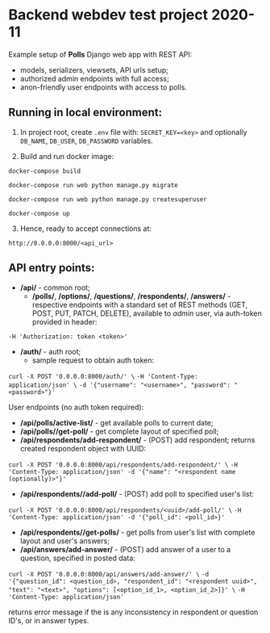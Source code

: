 Backend webdev test project 2020-11
===
Example setup of __Polls__ Django web app with REST API:
- models, serializers, viewsets, API urls setup;
- authorized admin endpoints with full access;
- anon-friendly user endpoints with access to polls.

Running in local environment:
-
1) In project root, create `.env` file with:
`SECRET_KEY=<key>`
and optionally `DB_NAME`, `DB_USER`, `DB_PASSWORD` variables.

2) Build and run docker image:

`docker-compose build`

`docker-compose run web python manage.py migrate`

`docker-compose run web python manage.py createsuperuser`

`docker-compose up`

3) Hence, ready to accept connections at:

`http://0.0.0.0:8000/<api_url>`

API entry points:
-
-  __/api/__ - common root;
	-  __/polls/__, __/options/__, __/questions/__, __/respondents/__, __/answers/__ - respective endpoints with a standard set of REST methods (GET, POST, PUT, PATCH, DELETE), available to _admin_ user, via auth-token provided in header:

`-H 'Authorization: token <token>'`

-  __/auth/__ - auth root;
    - sample request to obtain auth token:

`curl -X POST '0.0.0.0:8000/auth/' \`
`-H 'Content-Type: application/json' \`
`-d '{"username": "<username>", "password": "<password>"}'`

User endpoints (no auth token required):
-  __/api/polls/active-list/__ - get available polls to current date;
-  __/api/polls/<id>/get-poll/__ - get complete layout of specified poll;
-  __/api/respondents/add-respondent/__ - (POST) add respondent; returns created respondent object with UUID:

`curl -X POST '0.0.0.0:8000/api/respondents/add-respondent/' \`
`-H 'Content-Type: application/json' -d '{"name": "<respondent name (optionally)>"}'`

-  __/api/respondents/<uuid>/add-poll/__ - (POST) add poll to specified user's list:

`curl -X POST '0.0.0.0:8000/api/respondents/<uuid>/add-poll/' \`
`-H 'Content-Type: application/json' -d '{"poll_id": <poll_id>}'`

-  __/api/respondents/<uuid>/get-polls/__ - get polls from user's list with complete layout and user's answers;
-  __/api/answers/add-answer/__ - (POST) add answer of a user to a question, specified in posted data:

`curl -X POST '0.0.0.0:8000/api/answers/add-answer/' \`
`-d '{"question_id": <question_id>, "respondent_id": "<respondent uuid>", "text": "<text>", "options": [<option_id_1>, <option_id_2>]}' \`
`-H 'Content-Type: application/json'`

returns error message if the is any inconsistency in respondent or question ID's, or in answer types.